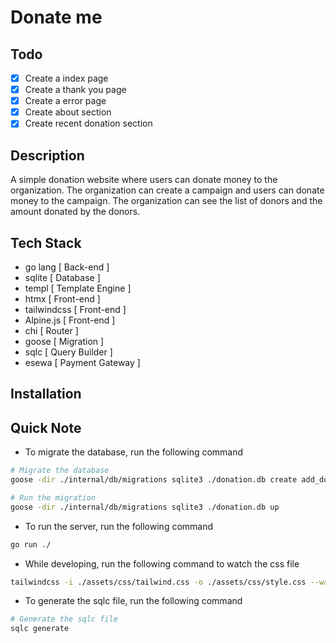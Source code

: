 # Donate me

## Todo

- [x] Create a index page
- [x] Create a thank you page
- [x] Create a error page
- [x] Create about section
- [x] Create recent donation section
<!-- - [ ] Create donation bar(with sse) -->

## Description

A simple donation website where users can donate money to the organization. The organization can create a campaign and users can donate money to the campaign. The organization can see the list of donors and the amount donated by the donors.

## Tech Stack

- go lang  [ Back-end ]
- sqlite [ Database ]
- templ [ Template Engine ]
- htmx [ Front-end ]
- tailwindcss [ Front-end ]
- Alpine.js [ Front-end ]
- chi [ Router ]
- goose [ Migration ]
- sqlc [ Query Builder ]
- esewa [ Payment Gateway ]

## Installation



## Quick Note

- To migrate the database, run the following command
```bash
# Migrate the database
goose -dir ./internal/db/migrations sqlite3 ./donation.db create add_donation_table  sql

# Run the migration
goose -dir ./internal/db/migrations sqlite3 ./donation.db up
```

- To run the server, run the following command
```bash
go run ./
```

- While developing, run the following command to watch the css file
```bash
tailwindcss -i ./assets/css/tailwind.css -o ./assets/css/style.css --watch
```

- To generate the sqlc file, run the following command
```bash
# Generate the sqlc file
sqlc generate
```


